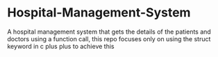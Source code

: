 # Hospital-Management-System
A hospital management system that gets the details of the patients and doctors using a function call, this repo focuses only on using the struct keyword in c plus plus to achieve this
